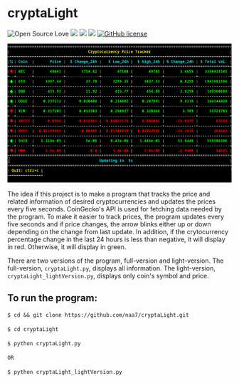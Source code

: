# cryptaLight

![Open Source Love](https://badges.frapsoft.com/os/v3/open-source.svg?v=103) <img src="https://cdn.rawgit.com/sindresorhus/awesome/d7305f38d29fed78fa85652e3a63e154dd8e8829/media/badge.svg"> <img src="https://img.shields.io/github/stars/naa7/cryptaLight?style=social"> <img src="https://img.shields.io/github/repo-size/naa7/cryptaLight"> [![GitHub license](https://img.shields.io/github/license/Naereen/StrapDown.js.svg)](https://github.com/naa7/cryptaLight/LICENSE)

<img src="https://github.com/naa7/cryptaLight/blob/main/cryptaLight.gif"></br>


The idea if this project is to make a program that tracks the price and related information of desired 
cryptocurrencies and updates the prices every five seconds. CoinGecko's API is used for fetching data needed 
by the program. To make it easier to track prices, the program updates every five seconds and if price changes, the
arrow blinks either up or down depending on the change from last update. In addition, if the crytocurrency percentage
change in the last 24 hours is less than negative, it will display in red. Otherwise, it will display in green.

There are two versions of the program, full-version and light-version. The full-version, `cryptaLight.py`, displays
all information. The light-version, `cryptaLight_lightVersion.py`, displays only coin's symbol and price.


## To run the program:

    $ cd && git clone https://github.com/naa7/cryptaLight.git

    $ cd cryptaLight

    $ python cryptaLight.py
  
    OR

    $ python cryptaLight_lightVersion.py
